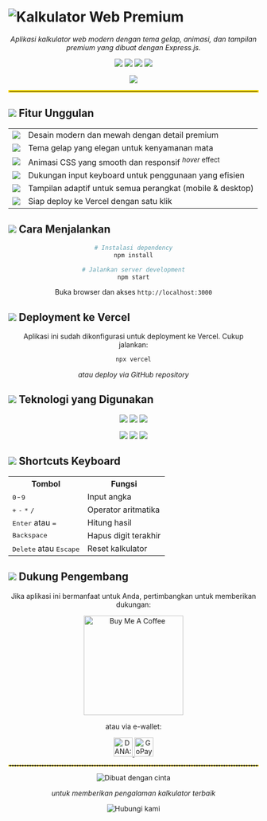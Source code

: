 # <img src="https://img.shields.io/badge/-%E2%9C%A8%20KALKULATOR%20WEB%20PREMIUM%20%E2%9C%A8-222?style=for-the-badge&labelColor=gold" alt="Kalkulator Web Premium"/>

<div align="center">
  <p><i>Aplikasi kalkulator web modern dengan tema gelap, animasi, dan tampilan premium yang dibuat dengan Express.js.</i></p>
  <img src="https://img.shields.io/badge/Express.js-000000?style=flat-square&logo=express&logoColor=white"/>
  <img src="https://img.shields.io/badge/EJS-B4CA65?style=flat-square&logo=ejs&logoColor=white"/>
  <img src="https://img.shields.io/badge/CSS3-1572B6?style=flat-square&logo=css3&logoColor=white"/>
  <img src="https://img.shields.io/badge/JavaScript-F7DF1E?style=flat-square&logo=javascript&logoColor=black"/>
</div>

<p align="center">
  <img src="https://img.shields.io/badge/-%E2%AD%90%20Star%20Bila%20Bermanfaat-yellow?style=flat-square" />
</p>

<hr style="border: 2px solid gold"/>

## <img src="https://img.shields.io/badge/-%E2%9C%A8-gold?style=flat-square"/> Fitur Unggulan

<div align="center">
  <table>
    <tr>
      <td><img src="https://img.shields.io/badge/-Premium-gold?style=flat-square"/></td>
      <td>Desain modern dan mewah dengan detail premium</td>
    </tr>
    <tr>
      <td><img src="https://img.shields.io/badge/-Dark%20Mode-1a1a1a?style=flat-square"/></td>
      <td>Tema gelap yang elegan untuk kenyamanan mata</td>
    </tr>
    <tr>
      <td><img src="https://img.shields.io/badge/-Animations-blueviolet?style=flat-square"/></td>
      <td>Animasi CSS yang smooth dan responsif <sup><i>hover</i> effect</sup></td>
    </tr>
    <tr>
      <td><img src="https://img.shields.io/badge/-Keyboard-blue?style=flat-square"/></td>
      <td>Dukungan input keyboard untuk penggunaan yang efisien</td>
    </tr>
    <tr>
      <td><img src="https://img.shields.io/badge/-Responsive-green?style=flat-square"/></td>
      <td>Tampilan adaptif untuk semua perangkat (mobile & desktop)</td>
    </tr>
    <tr>
      <td><img src="https://img.shields.io/badge/-Vercel-black?style=flat-square"/></td>
      <td>Siap deploy ke Vercel dengan satu klik</td>
    </tr>
  </table>
</div>

## <img src="https://img.shields.io/badge/-%F0%9F%9A%80-blue?style=flat-square"/> Cara Menjalankan

<div align="center">
  
  ```bash
# Instalasi dependency
npm install
  ```
  ```bash
# Jalankan server development
npm start
  ```
  
  <p>Buka browser dan akses <code>http://localhost:3000</code></p>
</div>

## <img src="https://img.shields.io/badge/-%F0%9F%8C%90-black?style=flat-square"/> Deployment ke Vercel

<div align="center">
  <p>Aplikasi ini sudah dikonfigurasi untuk deployment ke Vercel. Cukup jalankan:</p>
  
  ```bash
  npx vercel
  ```
  
  <p><i>atau deploy via GitHub repository</i></p>
</div>

## <img src="https://img.shields.io/badge/-%F0%9F%94%A7-gray?style=flat-square"/> Teknologi yang Digunakan

<div align="center">
  <p>
    <img src="https://img.shields.io/badge/-Express.js-white?style=for-the-badge&logo=express&logoColor=black"/> 
    <img src="https://img.shields.io/badge/-EJS-green?style=for-the-badge&logo=ejs&logoColor=white"/> 
    <img src="https://img.shields.io/badge/-CSS3-blue?style=for-the-badge&logo=css3&logoColor=white"/> 
  </p>
  <p>
    <img src="https://img.shields.io/badge/-JavaScript%20ES6+-yellow?style=for-the-badge&logo=javascript&logoColor=black"/> 
    <img src="https://img.shields.io/badge/-Font%20Awesome-528DD7?style=for-the-badge&logo=fontawesome&logoColor=white"/> 
    <img src="https://img.shields.io/badge/-Google%20Fonts-red?style=for-the-badge&logo=googlefonts&logoColor=white"/>
  </p>
</div>

## <img src="https://img.shields.io/badge/-%E2%8C%A8%EF%B8%8F-purple?style=flat-square"/> Shortcuts Keyboard

<div align="center">
  <table>
    <tr>
      <th>Tombol</th>
      <th>Fungsi</th>
    </tr>
    <tr>
      <td><kbd>0</kbd>-<kbd>9</kbd></td>
      <td>Input angka</td>
    </tr>
    <tr>
      <td><kbd>+</kbd> <kbd>-</kbd> <kbd>*</kbd> <kbd>/</kbd></td>
      <td>Operator aritmatika</td>
    </tr>
    <tr>
      <td><kbd>Enter</kbd> atau <kbd>=</kbd></td>
      <td>Hitung hasil</td>
    </tr>
    <tr>
      <td><kbd>Backspace</kbd></td>
      <td>Hapus digit terakhir</td>
    </tr>
    <tr>
      <td><kbd>Delete</kbd> atau <kbd>Escape</kbd></td>
      <td>Reset kalkulator</td>
    </tr>
  </table>
</div>

## <img src="https://img.shields.io/badge/-%F0%9F%92%96-pink?style=flat-square"/> Dukung Pengembang

<div align="center">
  <p>Jika aplikasi ini bermanfaat untuk Anda, pertimbangkan untuk memberikan dukungan:</p>
  
  <a href="https://www.buymeacoffee.com/username" target="_blank">
    <img src="https://cdn.buymeacoffee.com/buttons/v2/default-yellow.png" alt="Buy Me A Coffee" width="200">
  </a>
  
  <p>atau via e-wallet:</p>
  
  <p>
    <a href="#" target="_blank">
      <img src="https://img.shields.io/badge/-DANA-0065F2?style=for-the-badge&logo=data:image/svg+xml;base64,PHN2ZyB4bWxucz0iaHR0cDovL3d3dy53My5vcmcvMjAwMC9zdmciIHZpZXdCb3g9IjAgMCAyNCAyNCI+PHBhdGggZmlsbD0id2hpdGUiIGQ9Ik0xMiwyQzYuNDggMiAyIDYuNDggMiAxMnM0LjQ4IDEwIDEwIDEwIDEwLTQuNDggMTAtMTBTMTcuNTIgMiAxMiAyek0xMiA1YzEuNjYgMCAzIDEuMzQgMyAzcy0xLjM0IDMtMyAzLTMtMS4zNC0zLTMgMS4zNC0zIDMtM3ptMCA5YTUuOTkgNS45OSAwIDAgMSAtNS4yNSAtMy4wOGMuOTYgLTEuODIgMi44OCAtMyA1LjIgLTNzNC4yNyAxLjE4IDUuMiAzQTUuOTkgNS45OSAwIDAgMSAxMiAxNHoiPjwvcGF0aD48L3N2Zz4=" alt="DANA: username" height="38">
    </a>
    <a href="#" target="_blank">
      <img src="https://img.shields.io/badge/-GOPAY-01C35C?style=for-the-badge&logo=data:image/svg+xml;base64,PHN2ZyB4bWxucz0iaHR0cDovL3d3dy53My5vcmcvMjAwMC9zdmciIHZpZXdCb3g9IjAgMCAyNCAyNCI+PHBhdGggZmlsbD0id2hpdGUiIGQ9Ik0xMiAyQzYuNDggMiAyIDYuNDggMiAxMnM0LjQ4IDEwIDEwIDEwIDEwLTQuNDggMTAtMTBTMTcuNTIgMiAxMiAyek0xMiA1YzEuNjYgMCAzIDEuMzQgMyAzcy0xLjM0IDMtMyAzLTMtMS4zNC0zLTMgMS4zNC0zIDMtM3ptMCA5YTUuOTkgNS45OSAwIDAgMSAtNS4yNSAtMy4wOGMuOTYgLTEuODIgMi44OCAtMyA1LjIgLTNzNC4yNyAxLjE4IDUuMiAzQTUuOTkgNS45OSAwIDAgMSAxMiAxNHoiPjwvcGF0aD48L3N2Zz4=" alt="GoPay: username" height="38">
    </a>
  </p>
</div>

<hr style="border: 1px dashed gold"/>

<div align="center">
  <p>
    <img src="https://img.shields.io/badge/-%E2%9D%A4%EF%B8%8F%20Dibuat%20dengan%20cinta%20%E2%9D%A4%EF%B8%8F-ff69b4?style=for-the-badge" alt="Dibuat dengan cinta"/>
  </p>
  <p><i>untuk memberikan pengalaman kalkulator terbaik</i></p>
  <p>
    <img src="https://img.shields.io/badge/-%F0%9F%93%A2%20Terhubung%20dengan%20kami%20-blueviolet?style=flat-square" alt="Hubungi kami"/>
  </p>
</div>
